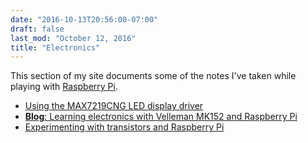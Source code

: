 ```yaml
---
date: "2016-10-13T20:56:00-07:00"
draft: false
last_mod: "October 12, 2016"
title: "Electronics"
---
```


This section of my site documents some of the notes I've taken while playing
with [Raspberry Pi][].

- [Using the MAX7219CNG LED display driver](max7219.html)
- [**Blog**: Learning electronics with Velleman MK152 and Raspberry Pi](https://glennklockwood.blogspot.com/2016/10/learning-electronics-with-roulette.html)
- [Experimenting with transistors and Raspberry Pi](transistors.html)

[Raspberry Pi]: http://www.raspberrypi.org/
